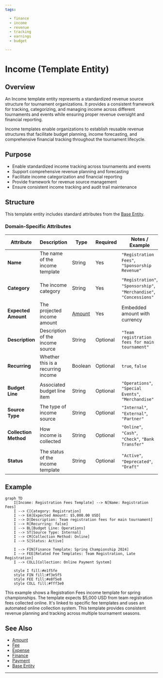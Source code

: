 ```yaml
---
tags:

  - finance
  - income
  - revenue
  - tracking
  - earnings
  - budget

---
```


# Income (Template Entity)

## Overview

An Income template entity represents a standardized revenue source structure for tournament organizations. It provides a consistent framework for tracking, categorizing, and managing income across different tournaments and events while ensuring proper revenue oversight and financial reporting.

Income templates enable organizations to establish reusable revenue structures that facilitate budget planning, income forecasting, and comprehensive financial tracking throughout the tournament lifecycle.

## Purpose

- Enable standardized income tracking across tournaments and events  
- Support comprehensive revenue planning and forecasting
- Facilitate income categorization and financial reporting
- Provide framework for revenue source management
- Ensure consistent income tracking and audit trail maintenance

## Structure

This template entity includes standard attributes from the [Base Entity](../foundation/base_entity.md).

### Domain-Specific Attributes

| Attribute | Description | Type | Required | Notes / Example |
|-----------|-------------|------|----------|-----------------|
| **Name** | The name of the income template | String | Yes | `"Registration Fees"`, `"Sponsorship Revenue"` |
| **Category** | The income category | String | Yes | `"Registration"`, `"Sponsorship"`, `"Merchandise"`, `"Concessions"` |
| **Expected Amount** | The projected income amount | [Amount](../finance/amount.md) | Yes | Embedded amount with currency |
| **Description** | Description of the income source | String | Optional | `"Team registration fees for main tournament"` |
| **Recurring** | Whether this is a recurring income | Boolean | Optional | `true`, `false` |
| **Budget Line** | Associated budget line item | String | Optional | `"Operations"`, `"Special Events"`, `"Merchandise"` |
| **Source Type** | The type of income source | String | Optional | `"Internal"`, `"External"`, `"Partner"` |
| **Collection Method** | How income is collected | String | Optional | `"Online"`, `"Cash"`, `"Check"`, `"Bank Transfer"` |
| **Status** | The status of the income template | String | Optional | `"Active"`, `"Deprecated"`, `"Draft"` |

## Example

```mermaid
graph TD
    I[Income: Registration Fees Template] --> N[Name: Registration Fees]
    I --> C[Category: Registration]
    I --> EA[Expected Amount: $5,000.00 USD]
    I --> D[Description: Team registration fees for main tournament]
    I --> R[Recurring: false]
    I --> BL[Budget Line: Operations]
    I --> ST[Source Type: Internal]
    I --> CM[Collection Method: Online]
    I --> S[Status: Active]

    I --> FIN[Finance Template: Spring Championship 2024]
    I --> FEE[Related Fee Templates: Team Registration, Late Registration]
    I --> COLL[Collection: Online Payment System]

    style I fill:#e1f5fe
    style FIN fill:#f3e5f5
    style FEE fill:#e8f5e8
    style COLL fill:#fff3e0
```

This example shows a Registration Fees income template for spring championships. The template expects $5,000 USD from team registration fees collected online. It's linked to specific fee templates and uses an automated online collection system. This template provides consistent revenue planning and tracking across multiple tournament seasons.

## See Also

- [Amount](../finance/amount.md)
- [Fee](../finance/fee.md)
- [Expense](../finance/expense.md)
- [Finance](../finance/finance.md)
- [Payment](../finance/payment.md)
- [Base Entity](../foundation/base_entity.md)

---

